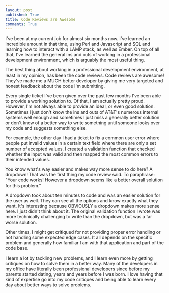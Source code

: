 ```yaml
---
layout: post
published: True
title: Code Reviews are Awesome
comments: True
---
```


I've been at my current job for almost six months now. I've learned an incredible amount in that time, using Perl and Javascript and SQL and learning how to interact with a LAMP stack, as well as Ember. On top of all that, I've learned the general ins and outs of working in a professional development environment, which is arguably the most useful thing.

The best thing about working in a professional development environment, at least in my opinion, has been the code reviews. Code reviews are awesome! They've made me a MUCH better developer by giving me very targeted and honest feedback about the code I'm submitting.

Every single ticket I've been given over the past few months I've been able to provide a working solution to. Of that, I am actually pretty proud. However, I'm not always able to provide an ideal, or even good solution. Sometimes I just don't know the ins and outs of AT&T's numerous internal systems well enough and sometimes I just miss a generally better solution or don't know of a better way to write something until someone looks over my code and suggests something else.

For example, the other day I had a ticket to fix a common user error where people put invalid values in a certain text field where there are only a set number of accepted values. I created a validation function that checked whether the input was valid and then mapped the most common errors to their intended values.

You know what's way easier and makes way more sense to do here? A dropdown! That was the first thing my code review said. To paraphrase: "Your code works! However a dropdown seems like a better overall solution for this problem."

A dropdown took about ten minutes to code and was an easier solution for the user as well. They can see all the options and know exactly what they want. It's interesting because OBVIOUSLY a dropdown makes more sense here. I just didn't think about it. The original validation function I wrote was more technically challenging to write than the dropdown, but was a far worse solution.

Other times, I might get critiqued for not providing proper error handling or not handling some expected edge cases. It all depends on the specific problem and generally how familiar I am with that application and part of the code base.

I learn a lot by tackling new problems, and I learn even more by getting critiques on how to solve them in a better way. Many of the developers in my office have literally been professional developers since before my parents started dating, years and years before I was born. I love having that kind of expertise go into my code critiques and being able to learn every day about better ways to solve problems. 
